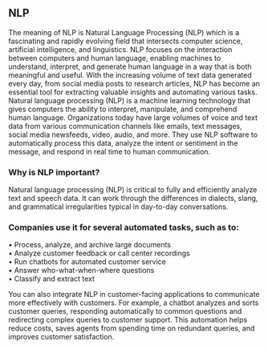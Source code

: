 ## NLP
The meaning of NLP is Natural Language Processing (NLP) which is a fascinating and rapidly evolving field that intersects computer science, artificial intelligence, and linguistics. NLP focuses on the interaction between computers and human language, enabling machines to understand, interpret, and generate human language in a way that is both meaningful and useful. With the increasing volume of text data generated every day, from social media posts to research articles, NLP has become an essential tool for extracting valuable insights and automating various tasks.
Natural language processing (NLP) is a machine learning technology that gives computers the ability to interpret, manipulate, and comprehend human language. Organizations today have large volumes of voice and text data from various communication channels like emails, text messages, social media newsfeeds, video, audio, and more. They use NLP software to automatically process this data, analyze the intent or sentiment in the message, and respond in real time to human communication.

### Why is NLP important?
Natural language processing (NLP) is critical to fully and efficiently analyze text and speech data. It can work through the differences in dialects, slang, and grammatical irregularities typical in day-to-day conversations.

### Companies use it for several automated tasks, such as to:
•    Process, analyze, and archive large documents<br>
•    Analyze customer feedback or call center recordings<br>
•    Run chatbots for automated customer service<br>
•    Answer who-what-when-where questions<br>
•    Classify and extract text<br>

You can also integrate NLP in customer-facing applications to communicate more effectively with customers. For example, a chatbot analyzes and sorts customer queries, responding automatically to common questions and redirecting complex queries to customer support. This automation helps reduce costs, saves agents from spending time on redundant queries, and improves customer satisfaction.
